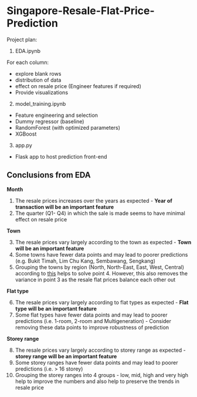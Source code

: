 # Singapore-Resale-Flat-Price-Prediction

Project plan:

1. EDA.ipynb

For each column:
* explore blank rows
* distribution of data
* effect on resale price (Engineer features if required)
* Provide visualizations

2. model_training.ipynb
* Feature engineering and selection 
* Dummy regressor (baseline)
* RandomForest (with optimized parameters)
* XGBoost 

3. app.py
* Flask app to host prediction front-end

## Conclusions from EDA

**Month**

1. The resale prices increases over the years as expected - **Year of transaction will be an important feature**
2. The quarter (Q1- Q4) in which the sale is made seems to have minimal effect on resale price

**Town**

3. The resale prices vary largely according to the town as expected - **Town will be an important feature**
4. Some towns have fewer data points and may lead to poorer predictions (e.g. Bukit Timah, Lim Chu Kang, Sembawang, Sengkang)
5. Grouping the towns by region (North, North-East, East, West, Central) according to [this](https://en.wikipedia.org/wiki/Planning_Areas_of_Singapore) helps to solve point 4. However, this also removes the variance in point 3 as the resale flat prices balance each other out

**Flat type**

6. The resale prices vary largely according to flat types as expected - **Flat type will be an important feature**
7. Some flat types have fewer data points and may lead to poorer predictions (i.e. 1-room, 2-room and Multigeneration) - Consider removing these data points to improve robustness of prediction

**Storey range**

8. The resale prices vary largely according to storey range as expected - **storey range will be an important feature**
9. Some storey ranges have fewer data points and may lead to poorer predictions (i.e. > 16 storey)
10. Grouping the storey ranges into 4 groups - low, mid, high and very high help to improve the numbers and also help to preserve the trends in resale price